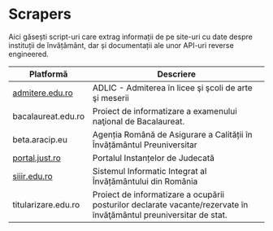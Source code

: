 # Scrapers
Aici găsești script-uri care extrag informații de pe site-uri cu date despre instituții de învățământ, dar și documentații ale unor API-uri reverse engineered.

| Platformă       | Descriere                                                  |
|-----------------|------------------------------------------------------------|
| [admitere.edu.ro](https://github.com/paubric/real/tree/master/scrapers/admitere.edu.ro) | ADLIC - Admiterea în licee şi şcoli de arte şi meserii     |
| bacalaureat.edu.ro  | Proiect de informatizare a examenului naţional de Bacalaureat.                                                      |
| beta.aracip.eu      | Agenția Română de Asigurare a Calității în Învățământul Preuniversitar                                              |
| [portal.just.ro](https://github.com/paubric/real/tree/master/scrapers/portal.just.ro)  | Portalul Instanțelor de Judecată                           |
| [siiir.edu.ro](https://github.com/paubric/real/tree/master/scrapers/siiir.edu.ro)    | Sistemul Informatic Integrat al Învățământului din România |
| titularizare.edu.ro | Proiect de informatizare a ocupării posturilor declarate  vacante/rezervate în învăţământul preuniversitar de stat. |
